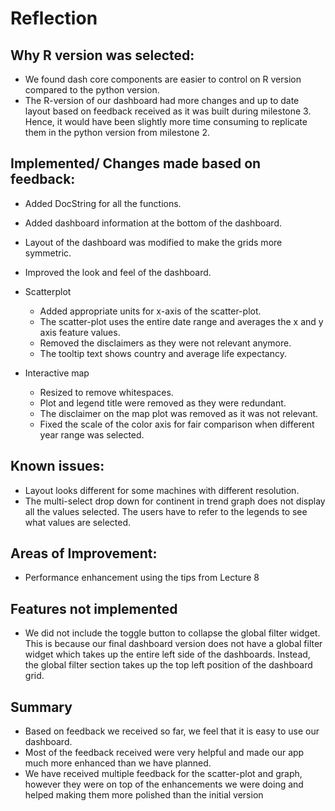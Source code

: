 # Reflection

## Why R version was selected:

- We found dash core components are easier to control on R version compared to the python version.
- The R-version of our dashboard had more changes and up to date layout based on feedback received as it was built during milestone 3. Hence, it would have been slightly more time consuming to replicate them in the python version from milestone 2.

## Implemented/ Changes made based on feedback:

- Added DocString for all the functions.
- Added dashboard information at the bottom of the dashboard.
- Layout of the dashboard was modified to make the grids more symmetric.
- Improved the look and feel of the dashboard.
- Scatterplot
  - Added appropriate units for x-axis of the scatter-plot.
  - The scatter-plot uses the entire date range and averages the x and y axis feature values.
  - Removed the disclaimers as they were not relevant anymore.
  - The tooltip text shows country and average life expectancy.
  
- Interactive map
  - Resized to remove whitespaces.
  - Plot and legend title were removed as they were redundant.
  - The disclaimer on the map plot was removed as it was not relevant.
  - Fixed the scale of the color axis for fair comparison when different year range was selected.


## Known issues:

- Layout looks different for some machines with different resolution.
- The multi-select drop down for continent in trend graph does not display all the values selected. The users have to refer to the legends to see what values are selected.

## Areas of Improvement:

- Performance enhancement using the tips from Lecture 8

## Features not implemented

- We did not include the toggle button to collapse the global filter widget. This is because our final dashboard version does not have a global filter widget which takes up the entire left side of the dashboards. Instead, the global filter section takes up the top left position of the dashboard grid.

## Summary

- Based on feedback we received so far, we feel that it is easy to use our dashboard.
- Most of the feedback received were very helpful and made our app much more enhanced than we have planned.
- We have received multiple feedback for the scatter-plot and graph, however they were on top of the enhancements we were doing and helped making them more polished than the initial version
